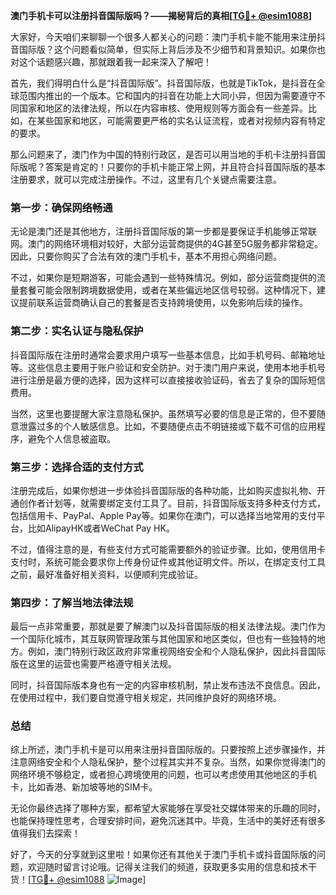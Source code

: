 **澳门手机卡可以注册抖音国际版吗？——揭秘背后的真相[[TG💪+ @esim1088](https://t.me/s/esim1088)]**

大家好，今天咱们来聊聊一个很多人都关心的问题：澳门手机卡能不能用来注册抖音国际版？这个问题看似简单，但实际上背后涉及不少细节和背景知识。如果你也对这个话题感兴趣，那就跟着我一起来深入了解吧！

首先，我们得明白什么是“抖音国际版”。抖音国际版，也就是TikTok，是抖音在全球范围内推出的一个版本。它和国内的抖音在功能上大同小异，但因为需要遵守不同国家和地区的法律法规，所以在内容审核、使用规则等方面会有一些差异。比如，在某些国家和地区，可能需要更严格的实名认证流程，或者对视频内容有特定的要求。

那么问题来了，澳门作为中国的特别行政区，是否可以用当地的手机卡注册抖音国际版呢？答案是肯定的！只要你的手机卡能正常上网，并且符合抖音国际版的基本注册要求，就可以完成注册操作。不过，这里有几个关键点需要注意。

### **第一步：确保网络畅通**
无论是澳门还是其他地方，注册抖音国际版的第一步都是要保证手机能够正常联网。澳门的网络环境相对较好，大部分运营商提供的4G甚至5G服务都非常稳定。因此，只要你购买了合法有效的澳门手机卡，基本不用担心网络问题。

不过，如果你是短期游客，可能会遇到一些特殊情况。例如，部分运营商提供的流量套餐可能会限制跨境数据使用，或者在某些偏远地区信号较弱。这种情况下，建议提前联系运营商确认自己的套餐是否支持跨境使用，以免影响后续的操作。

### **第二步：实名认证与隐私保护**
抖音国际版在注册时通常会要求用户填写一些基本信息，比如手机号码、邮箱地址等。这些信息主要用于账户验证和安全防护。对于澳门用户来说，使用本地手机号进行注册是最方便的选择，因为这样可以直接接收验证码，省去了复杂的国际短信费用。

当然，这里也要提醒大家注意隐私保护。虽然填写必要的信息是正常的，但不要随意泄露过多的个人敏感信息。比如，不要随便点击不明链接或下载不可信的应用程序，避免个人信息被盗取。

### **第三步：选择合适的支付方式**
注册完成后，如果你想进一步体验抖音国际版的各种功能，比如购买虚拟礼物、开通创作者计划等，就需要绑定支付工具了。目前，抖音国际版支持多种支付方式，包括信用卡、PayPal、Apple Pay等。如果你在澳门，可以选择当地常用的支付平台，比如AlipayHK或者WeChat Pay HK。

不过，值得注意的是，有些支付方式可能需要额外的验证步骤。比如，使用信用卡支付时，系统可能会要求你上传身份证件或其他证明文件。所以，在绑定支付工具之前，最好准备好相关资料，以便顺利完成验证。

### **第四步：了解当地法律法规**
最后一点非常重要，那就是要了解澳门以及抖音国际版的相关法律法规。澳门作为一个国际化城市，其互联网管理政策与其他国家和地区类似，但也有一些独特的地方。例如，澳门特别行政区政府非常重视网络安全和个人隐私保护，因此抖音国际版在这里的运营也需要严格遵守相关法规。

同时，抖音国际版本身也有一定的内容审核机制，禁止发布违法不良信息。因此，在使用过程中，我们要自觉遵守相关规定，共同维护良好的网络环境。

### **总结**
综上所述，澳门手机卡是可以用来注册抖音国际版的。只要按照上述步骤操作，并注意网络安全和个人隐私保护，整个过程其实并不复杂。当然，如果你觉得澳门的网络环境不够稳定，或者担心跨境使用的问题，也可以考虑使用其他地区的手机卡，比如香港、新加坡等地的SIM卡。

无论你最终选择了哪种方案，都希望大家能够在享受社交媒体带来的乐趣的同时，也能保持理性思考，合理安排时间，避免沉迷其中。毕竟，生活中的美好还有很多值得我们去探索！

好了，今天的分享就到这里啦！如果你还有其他关于澳门手机卡或抖音国际版的问题，欢迎随时留言讨论哦。记得关注我们的频道，获取更多实用的信息和技术干货！[[TG💪+ @esim1088](https://t.me/s/esim1088) ![Image](https://i.postimg.cc/4NQfJmqS/Snipaste-2025-05-13-00-14-12.png)]